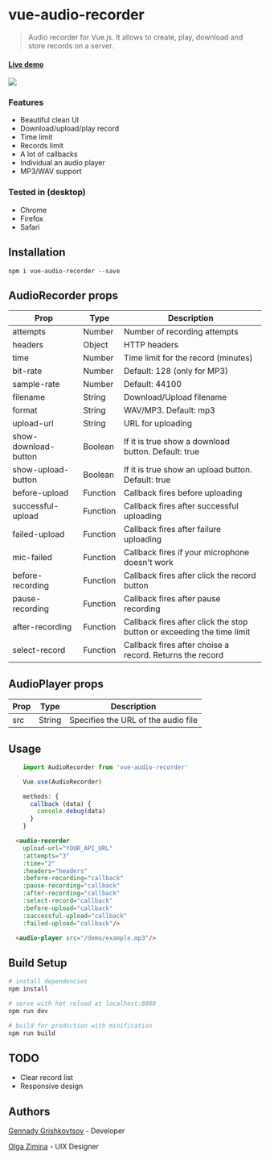 # vue-audio-recorder

> Audio recorder for Vue.js. It allows to create, play, download and store records on a server.

#### [Live demo](https://jsfiddle.net/grishkovelli/rb1anxyj/)

![](https://raw.githubusercontent.com/grishkovelli/vue-audio-recorder/master/screenshot.png)

### Features

- Beautiful clean UI
- Download/upload/play record
- Time limit
- Records limit
- A lot of callbacks
- Individual an audio player
- MP3/WAV support

### Tested in (desktop)

- Chrome
- Firefox
- Safari

## Installation

```
npm i vue-audio-recorder --save
```

## AudioRecorder props

| Prop                  | Type     | Description                                                              |
| --------------------- | -------- | ------------------------------------------------------------------------ |
| attempts              | Number   | Number of recording attempts                                             |
| headers               | Object   | HTTP headers                                                             |
| time                  | Number   | Time limit for the record (minutes)                                      |
| bit-rate              | Number   | Default: 128 (only for MP3)                                              |
| sample-rate           | Number   | Default: 44100                                                           |
| filename              | String   | Download/Upload filename                                                 |
| format                | String   | WAV/MP3. Default: mp3                                                    |
| upload-url            | String   | URL for uploading                                                        |
| show-download-button  | Boolean  | If it is true show a download button. Default: true                      |
| show-upload-button    | Boolean  | If it is true show an upload button. Default: true                       |
| before-upload         | Function | Callback fires before uploading                                          |
| successful-upload     | Function | Callback fires after successful uploading                                |
| failed-upload         | Function | Callback fires after failure uploading                                   |
| mic-failed            | Function | Callback fires if your microphone doesn't work                           |
| before-recording      | Function | Callback fires after click the record button                             |
| pause-recording       | Function | Callback fires after pause recording                                     |
| after-recording       | Function | Callback fires after click the stop button or exceeding the time limit   |
| select-record         | Function | Callback fires after choise a record. Returns the record                 |

## AudioPlayer props
| Prop                  | Type     | Description                                                     |
| --------------------- | -------- | --------------------------------------------------------------- |
| src                   | String   | Specifies the URL of the audio file                             |

## Usage

```js
    import AudioRecorder from 'vue-audio-recorder'

    Vue.use(AudioRecorder)
```

```js
    methods: {
      callback (data) {
        console.debug(data)
      }
    }
```

```html
  <audio-recorder
    upload-url="YOUR_API_URL"
    :attempts="3"
    :time="2"
    :headers="headers"
    :before-recording="callback"
    :pause-recording="callback"
    :after-recording="callback"
    :select-record="callback"
    :before-upload="callback"
    :successful-upload="callback"
    :failed-upload="callback"/>
```

```html
  <audio-player src="/demo/example.mp3"/>
```

## Build Setup

``` bash
# install dependencies
npm install

# serve with hot reload at localhost:8080
npm run dev

# build for production with minification
npm run build
```

## TODO

- Clear record list
- Responsive design

## Authors

[Gennady Grishkovtsov](https://www.linkedin.com/in/grishkovtsov/) - Developer

[Olga Zimina](https://www.behance.net/zimin4ik) - UIX Designer
